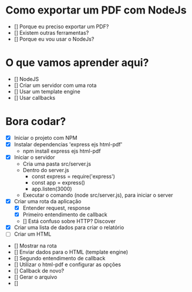 # Como exportar um PDF com NodeJs

* [] Porque eu preciso exportar um PDF?
* [] Existem outras ferramentas?
* [] Porque eu vou usar o NodeJs?

# O que vamos aprender aqui?
* [] NodeJS
* [] Criar um servidor com uma rota
* [] Usar um template engine
* [] Usar callbacks

# Bora codar?
* [x] Iniciar o projeto com NPM
* [x] Instalar dependencias 'express ejs html-pdf'
    * npm install express ejs html-pdf
* [x] Iniciar o servidor
    * Cria uma pasta src/server.js
    * Dentro do server.js
        - const express = require('express')
        - const app = express()
        - app.listen(3000)
    * Executar o comando (node src/server.js), para iniciar o server
* [x] Criar uma rota da aplicação
    * [x] Entender request, response
    * [x] Primeiro entendimento de callback
    * [] Está confuso sobre HTTP? Discover
* [x] Criar uma lista de dados para criar o relatório
* [ ] Criar um HTML
* [] Mostrar na rota
* [] Enviar dados para o HTML (template engine)
* [] Segundo entendimento de callback
* [] Utilizar o html-pdf e configurar as opções
* [] Callback de novo?
* [] Gerar o arquivo
* [] 